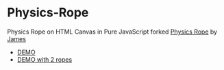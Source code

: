 # Physics-Rope

Physics Rope on HTML Canvas in Pure JavaScript forked [Physics Rope](https://codepen.io/guerrillacontra/pen/XPZeww) by [James](https://codepen.io/guerrillacontra)

- [DEMO](https://code4fukui.github.io/physics-rope/)
- [DEMO with 2 ropes](https://code4fukui.github.io/physics-rope/multi.html)
